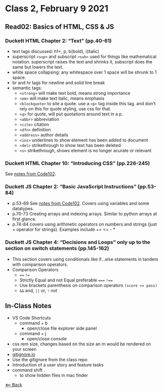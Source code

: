 # Class 2, February 9 2021

## Read02: Basics of HTML, CSS & JS

### Duckett HTML Chapter 2: “Text” (pp.40-61)

- text tags discussed: h1+, p, b(bold), i(italic)
- superscript `<sup>` and subscript `<sub>` used for things like mathematical notation. superscript raises the text and shrinks it, subscript does the same but lowers the text.
- white space collapsing: any whitespace over 1 space will be shrunk to 1 space.
- br and hr tags for newline and solid line break
- semantic tags:
  - `<strong>` will make text bold, means strong importance
  - `<em>` will make text italic, means emphasis
  - `<blockquote>` to site a quote. use a `<p>` tag inside this tag. and don't rely on this for quote styling, use css for that.
  - `<q>` for quote, will put quotations around text in a p.
  - `<abbr>` abbreviation
  - `<cite>` citation
  - `<dfn>` definition
  - `<address>` author details
  - `<ins>` underlines to show element has been added to document
  - `<del>` strikethrough to show text has been deleted
  - `<s>` strikethrough, shows element is no longer acurate or relevant

### Duckett HTML Chapter 10: “Introducing CSS” (pp.226-245)

See [notes from Code102](../code102/class05-css.md).

### Duckett JS Chapter 2: “Basic JavaScript Instructions” (pp.53-84)

- p.53-69 See [notes from Code102](../code102/class06a-javascript.md). Covers using variables and some datatypes.
- p.70-73 Creating arrays and indexing arrays. Similar to python arrays at first glance.
- p.74-84 covers using arithmetic operators on numbers and strings (just + operator for strings). Examples include += <= - *

### Duckett JS Chapter 4: “Decisions and Loops” only up to the section on switch statements (pp.145-162)

- This section covers using conditionals like if...else statements in tandem with comparison operators.
- Comparison Operators
  - `==` `!=`
  - Strictly Equal and not Equal preferable `===` `!==`
  - Use brackets parenthesis on comparison operators `(score >= pass)`
  - `&&` and, `||` or, `!` not

## In-Class Notes

- VS Code Shortcuts
  - command + b
    - open/close file explorer side panel
  - command + j
    - open/close console
- css rem size, changes based on the size an m would be rendered on your screen
- [gitignore.io](https://www.toptal.com/developers/gitignore)
- Use the gitignore from the class repo
- Introduction of a user story and feature tasks
- command shift .
  - to show hidden files in mac finder

[<== Back](/README.md)
